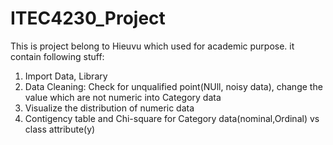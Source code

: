 # ITEC4230_Project
This is project belong to Hieuvu which used for academic purpose.
it contain following stuff:
1. Import Data, Library
2. Data Cleaning: Check for unqualified point(NUll, noisy data), change the value which are not numeric into Category data
3. Visualize the distribution of numeric data
4. Contigency table and Chi-square for Category data(nominal,Ordinal) vs class attribute(y)
